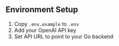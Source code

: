 ## Environment Setup

1. Copy `.env.example` to `.env`
2. Add your OpenAI API key
3. Set API URL to point to your Go backend
